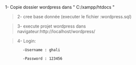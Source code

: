 1- Copie dossier wordpress dans " C:/xampp/htdocs " 

     
 > 2- cree base donnée (executer le fichier :wordpress.sql)
 
 
 > 3- execute projet wordpress dans navigateur:http://localhost/wordpress/

 
 > 4- Login:
 
            -Username : ghali
            
            -Password : 123456
            
 